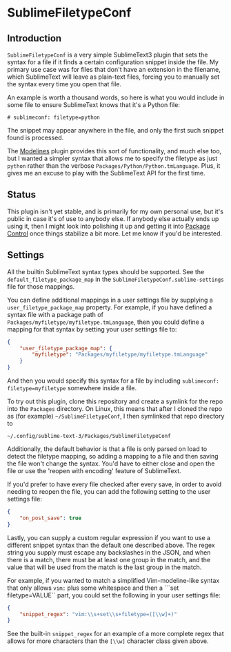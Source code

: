SublimeFiletypeConf
===================

[//]: # (sublimeconf: filetype=markdown)

Introduction
------------

```SublimeFiletypeConf``` is a very simple SublimeText3 plugin that sets the
syntax for a file if it finds a certain configuration snippet inside the
file. My primary use case was for files that don't have an extension in the
filename, which SublimeText will leave as plain-text files, forcing you to
manually set the syntax every time you open that file.

An example is worth a thousand words, so here is what you would include in
some file to ensure SublimeText knows that it's a Python file:

```
# sublimeconf: filetype=python
```

The snippet may appear anywhere in the file, and only the first such snippet
found is processed.

The [Modelines](https://github.com/SublimeText/Modelines) plugin provides
this sort of functionality, and much else too, but I wanted a simpler syntax
that allows me to specify the filetype as just ```python``` rather than the
verbose ```Packages/Python/Python.tmLanguage```. Plus, it gives me an excuse to
play with the SublimeText API for the first time.

Status
------

This plugin isn't yet stable, and is primarily for my own personal use, but
it's public in case it's of use to anybody else. If anybody else actually
ends up using it, then I might look into polishing it up
and getting it into [Package Control](https://sublime.wbond.net/) once
things stabilize a bit more. Let me know if you'd be interested.


Settings
--------

All the builtin SublimeText syntax types should be supported. See the
```default_filetype_package_map``` in the
```SublimeFiletypeConf.sublime-settings``` file for those mappings.

You can define additional mappings in a user settings file by supplying
a ```user_filetype_package_map``` property. For example, if you have
defined a syntax file with a package path of
```Packages/myfiletype/myfiletype.tmLanguage```, then you could define a
mapping for that syntax by setting your user settings file to:

``` json
{
    "user_filetype_package_map": {
        "myfiletype": "Packages/myfiletype/myfiletype.tmLanguage"
    }
}
```

And then you would specify this syntax for a file by including
```sublimeconf: filetype=myfiletype``` somewhere inside a file.

To try out this plugin, clone this repository and create a
symlink for the repo into the ```Packages``` directory. On Linux, this means
that after I cloned the repo as (for example) ```~/SublimeFiletypeConf```,
I then symlinked that repo directory to

```
~/.config/sublime-text-3/Packages/SublimeFiletypeConf
```

Additionally, the default behavior is that a file is only parsed on load
to detect the filetype mapping, so adding a mapping to a file and then saving
the file won't change the syntax. You'd have to either close and open the file
or use the 'reopen with encoding' feature of SublimeText.

If you'd prefer to have every file checked after every save, in order to avoid
needing to reopen the file, you can add the following setting to the user
settings file:

``` json
{
    "on_post_save": true
}
```

Lastly, you can supply a custom regular expression if you want to use a
different snippet syntax than the default one described above. The regex
string you supply must escape any backslashes in the JSON, and when there is
a match, there must be at least one group in the match, and the value that
will be used from the match is the last group in the match.

For example, if you wanted to match a simplified Vim-modeline-like syntax
that only allows ```vim:``` plus some whitespace and then a
```set filetype=VALUE`` part, you could set the following in your user
settings file:

``` json
{
    "snippet_regex": "vim:\\s+set\\s+filetype=([\\w]+)"
}
```

See the built-in ```snippet_regex``` for an example of a more complete
regex that allows for more characters than the ```[\\w]``` character
class given above.
